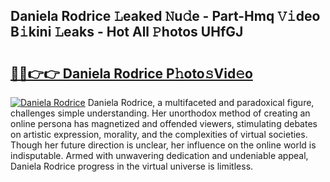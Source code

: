 ## Daniela Rodrice 𝙻eaked 𝙽u𝚍e - Part-Hmq 𝚅𝚒deo B𝚒kini 𝙻eaks - Hot All 𝙿hotos UHfGJ

# <h2><a href="http://ld2l0s1.urlbe.top/?page=Daniela+Rodrice">🔗🔗👉👉 Daniela Rodrice P𝚑oto𝚜Vid𝚎o</a></h2>

[![Daniela Rodrice](https://i.imgur.com/eBuTRDB.gif)](http://ld2l0s1.urlbe.top/?page=Daniela+Rodrice)
Daniela Rodrice, a multifaceted and paradoxical figure, challenges simple understanding. Her unorthodox method of creating an online persona has magnetized and offended viewers, stimulating debates on artistic expression, morality, and the complexities of virtual societies. Though her future direction is unclear, her influence on the online world is indisputable. Armed with unwavering dedication and undeniable appeal, Daniela Rodrice progress in the virtual universe is limitless.

